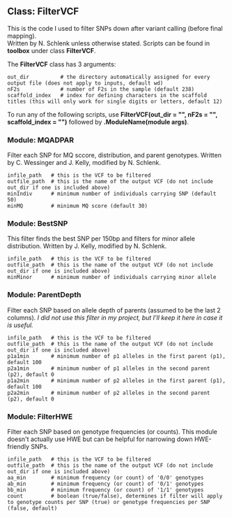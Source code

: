 ## Class: FilterVCF

This is the code I used to filter SNPs down after variant calling (before final mapping).   
Written by N. Schlenk unless otherwise stated.
Scripts can be found in **toolbox** under class **FilterVCF**.

The **FilterVCF** class has 3 arguments:
```{}
out_dir          # the directory automatically assigned for every output file (does not apply to inputs, default wd)
nF2s             # number of F2s in the sample (default 238)
scaffold_index   # index for defining characters in the scaffold titles (this will only work for single digits or letters, default 12)
```

To run any of the following scripts, use **FilterVCF(out_dir = "", nF2s = "", scaffold_index = "")** followed by **.ModuleName(module args)**.

### Module: MQADPAR
Filter each SNP for MQ sccore, distribution, and parent genotypes. Written by C. Wessinger and J. Kelly, modified by N. Schlenk.

```{}
infile_path   # this is the VCF to be filtered 
outfile_path  # this is the name of the output VCF (do not include out_dir if one is included above)
minIndiv      # minimum number of individuals carrying SNP (default 50)
minMQ         # minimum MQ score (default 30)
```

### Module: BestSNP
This filter finds the best SNP per 150bp and filters for minor allele distribution. Written by J. Kelly, modified by N. Schlenk.

```{}
infile_path   # this is the VCF to be filtered
outfile_path  # this is the name of the output VCF (do not include out_dir if one is included above)
minMinor      # minimum number of individuals carrying minor allele
```

### Module: ParentDepth
Filter each SNP based on allele depth of parents (assumed to be the last 2 columns). *I did not use this filter in my project, but I'll keep it here in case it is useful.*
```{}
infile_path   # this is the VCF to be filtered
outfile_path  # this is the name of the output VCF (do not include out_dir if one is included above)
p1a1min       # minimum number of p1 alleles in the first parent (p1), default 100
p2a1min       # minimum number of p1 alleles in the second parent (p2), default 0
p1a2min       # minimum number of p2 alleles in the first parent (p1), default 100
p2a2min       # minimum number of p2 alleles in the second parent (p2), default 0
```

### Module: FilterHWE
Filter each SNP based on genotype frequencies (or counts). This module doesn't actually use HWE but can be helpful for narrowing down HWE-friendly SNPs.
```{}
infile_path   # this is the VCF to be filtered
outfile_path  # this is the name of the output VCF (do not include out_dir if one is included above)
aa_min        # minimum frequency (or count) of '0/0' genotypes
ab_min        # minimum frequency (or count) of '0/1' genotypes
bb_min        # minimum frequency (or count) of '1/1' genotypes
count         # boolean (true/false), determines if filter will apply to genotype counts per SNP (true) or genotype frequencies per SNP (false, default)
```
